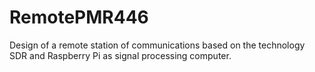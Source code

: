 # RemotePMR446
Design of a remote station of communications based on the technology SDR and Raspberry Pi as signal processing computer.
